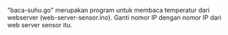 "baca-suhu.go" merupakan program untuk membaca temperatur dari webserver (web-server-sensor.ino). Ganti nomor IP dengan nomor IP dari web server sensor itu.
